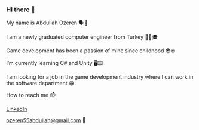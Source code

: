 ### Hi there 👋

My name is Abdullah Ozeren 🗣️🤝

I am a newly graduated computer engineer from Turkey 👨‍🎓🎓

Game development has been a passion of mine since childhood 😎🤓




I’m currently learning C# and Unity 🖥️⌨️

I am looking for a job in the game development industry where I can work in the software department 😁




How to reach me 📫

[LinkedIn](https://www.linkedin.com/in/abdullah-%C3%B6zeren-b15a05285/)

ozeren55abdullah@gmail.com 📧


<!--
**abdullahozeren55/abdullahozeren55** is a ✨ _special_ ✨ repository because its `README.md` (this file) appears on your GitHub profile.

Here are some ideas to get you started:

- 🔭 I’m currently working on ...
- 🌱 I’m currently learning ...
- 👯 I’m looking to collaborate on ...
- 🤔 I’m looking for help with ...
- 💬 Ask me about ...
- 📫 How to reach me: ...
- 😄 Pronouns: ...
- ⚡ Fun fact: ...
-->
